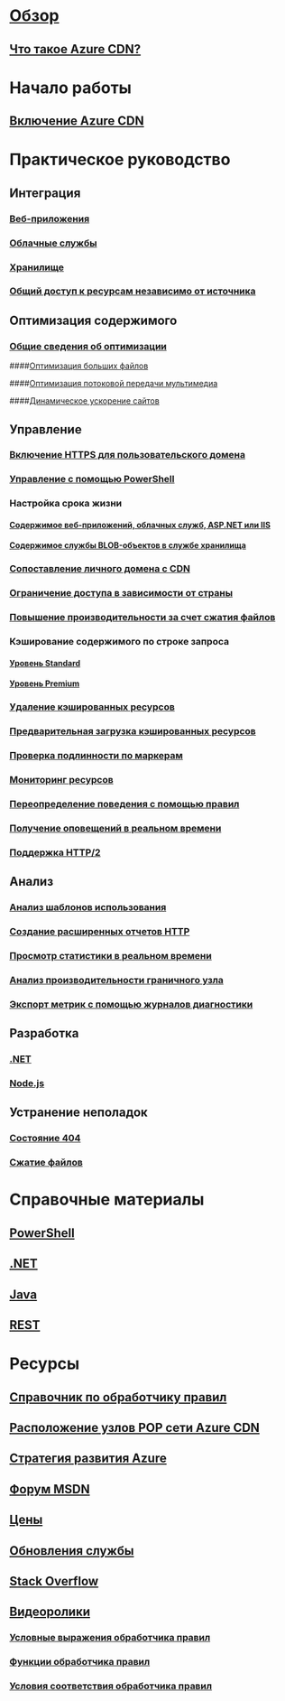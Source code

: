 # [Обзор](cdn-overview.md)

## [Что такое Azure CDN?](../best-practices-cdn.md?toc=%2fazure%2fcdn%2ftoc.json)


# Начало работы

## [Включение Azure CDN](cdn-create-new-endpoint.md)


# Практическое руководство

## Интеграция

### [Веб-приложения](../app-service-web/app-service-web-tutorial-content-delivery-network.md?toc=%2fazure%2fcdn%2ftoc.json)

### [Облачные службы](cdn-cloud-service-with-cdn.md)

### [Хранилище](cdn-create-a-storage-account-with-cdn.md)

### [Общий доступ к ресурсам независимо от источника](cdn-cors.md)

## Оптимизация содержимого

### [Общие сведения об оптимизации](cdn-optimization-overview.md)

####[Оптимизация больших файлов](cdn-large-file-optimization.md)

####[Оптимизация потоковой передачи мультимедиа](cdn-media-streaming-optimization.md)

####[Динамическое ускорение сайтов](cdn-dynamic-site-acceleration.md)

 
## Управление

### [Включение HTTPS для пользовательского домена](cdn-custom-ssl.md)

### [Управление с помощью PowerShell](cdn-manage-powershell.md)

### Настройка срока жизни

#### [Содержимое веб-приложений, облачных служб, ASP.NET или IIS](cdn-manage-expiration-of-cloud-service-content.md)

#### [Содержимое службы BLOB-объектов в службе хранилища](cdn-manage-expiration-of-blob-content.md)

### [Сопоставление личного домена с CDN](cdn-map-content-to-custom-domain.md)

### [Ограничение доступа в зависимости от страны](cdn-restrict-access-by-country.md)

### [Повышение производительности за счет сжатия файлов](cdn-improve-performance.md)

### Кэширование содержимого по строке запроса

#### [Уровень Standard](cdn-query-string.md)

#### [Уровень Premium](cdn-query-string-premium.md)

### [Удаление кэшированных ресурсов](cdn-purge-endpoint.md)

### [Предварительная загрузка кэшированных ресурсов](cdn-preload-endpoint.md)

### [Проверка подлинности по маркерам](cdn-token-auth.md)

### [Мониторинг ресурсов](cdn-resource-health.md)

### [Переопределение поведения с помощью правил](cdn-rules-engine.md)

### [Получение оповещений в реальном времени](cdn-real-time-alerts.md)

### [Поддержка HTTP/2](cdn-http2.md)


## Анализ

### [Анализ шаблонов использования](cdn-analyze-usage-patterns.md)

### [Создание расширенных отчетов HTTP](cdn-advanced-http-reports.md)

### [Просмотр статистики в реальном времени](cdn-real-time-stats.md)

### [Анализ производительности граничного узла](cdn-edge-performance.md)

### [Экспорт метрик с помощью журналов диагностики](cdn-log-analysis.md)


## Разработка

### [.NET](cdn-app-dev-net.md)

### [Node.js](cdn-app-dev-node.md)


## Устранение неполадок

### [Состояние 404](cdn-troubleshoot-endpoint.md)

### [Сжатие файлов](cdn-troubleshoot-compression.md)


# Справочные материалы

## [PowerShell](/powershell/module/azurerm.cdn)

## [.NET](/dotnet/api/microsoft.azure.management.cdn)

## [Java](/java/api/com.microsoft.azure.management.cdn)

## [REST](/rest/api/cdn/)


# Ресурсы

##  [Справочник по обработчику правил](cdn-rules-engine-reference.md)

## [Расположение узлов POP сети Azure CDN](cdn-pop-locations.md)

## [Стратегия развития Azure](https://azure.microsoft.com/roadmap/)

## [Форум MSDN](https://social.msdn.microsoft.com/Forums/en-US/home?forum=azurecdn)

## [Цены](https://azure.microsoft.com/pricing/details/cdn/)

## [Обновления службы](https://azure.microsoft.com/updates/?product=cdn)

## [Stack Overflow](http://stackoverflow.com/questions/tagged/azure-cdn)

## [Видеоролики](https://azure.microsoft.com/documentation/videos/index/?services=cdn)

### [Условные выражения обработчика правил](cdn-rules-engine-reference-conditional-expressions.md)

### [Функции обработчика правил](cdn-rules-engine-reference-features.md)

### [Условия соответствия обработчика правил](cdn-rules-engine-reference-match-conditions.md)

